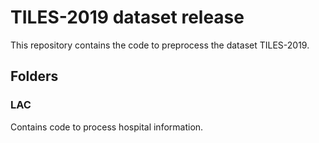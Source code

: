 # TILES-2019 dataset release
This repository contains the code to preprocess the dataset TILES-2019.

## Folders
### LAC
Contains code to process hospital information.
